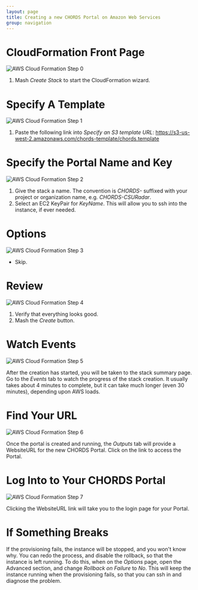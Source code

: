 ```yaml
---
layout: page
title: Creating a new CHORDS Portal on Amazon Web Services
group: navigation
---
```


# CloudFormation Front Page
![AWS Cloud Formation Step 0](/images/AWS_CF0.png "AWS Cloud Formation Step 0")

 1. Mash *Create Stack* to start the CloudFormation wizard.

# Specify A Template
![AWS Cloud Formation Step 1](/images/AWS_CF1.png "AWS Cloud Formation Step 1")

  1. Paste the following link into _Specify an S3 template URL_: https://s3-us-west-2.amazonaws.com/chords-template/chords.template

# Specify the Portal Name and Key
![AWS Cloud Formation Step 2](/images/AWS_CF2.png "AWS Cloud Formation Step 2")

  1. Give the stack a name. The convention is _CHORDS-_ suffixed with your project or organization name, e.g. _CHORDS-CSURadar_.
  2. Select an EC2 KeyPair for *KeyName*. This will allow you to ssh into the instance, if ever needed.

# Options
![AWS Cloud Formation Step 3](/images/AWS_CF3.png "AWS Cloud Formation Step 3")

 * Skip.

# Review
![AWS Cloud Formation Step 4](/images/AWS_CF4.png "AWS Cloud Formation Step 4")

 1. Verify that everything looks good.
 2. Mash the *Create* button. 

# Watch Events
![AWS Cloud Formation Step 5](/images/AWS_CF5.png "AWS Cloud Formation Step 5")

After the creation has started, you will be taken 
to the stack summary page. Go to the *Events* tab to watch the progress 
of the stack creation. It usually takes about 4 minutes to complete, but it can take 
much longer (even 30 minutes), depending upon AWS loads.

# Find Your URL
![AWS Cloud Formation Step 6](/images/AWS_CF6.png "AWS Cloud Formation Step 6")

Once the portal is created and running, the *Outputs* tab will provide a WebsiteURL for the new CHORDS Portal. Click on the 
link to access the Portal.

# Log Into to Your CHORDS Portal
![AWS Cloud Formation Step 7](/images/AWS_CF7.png "AWS Cloud Formation Step 7")

Clicking the WebsiteURL link will take you to the login page for your Portal.

# If Something Breaks
If the provisioning fails, the instance will be stopped, and you won\'t know why. You can redo the process, 
and disable the rollback, so that the instance is left running. To do this, when on the *Options* page, 
open the Advanced section, and change _Rollback on Failure_ to *No*. This will
keep the instance running when the provisioning fails, so that you can ssh in and diagnose the problem.


